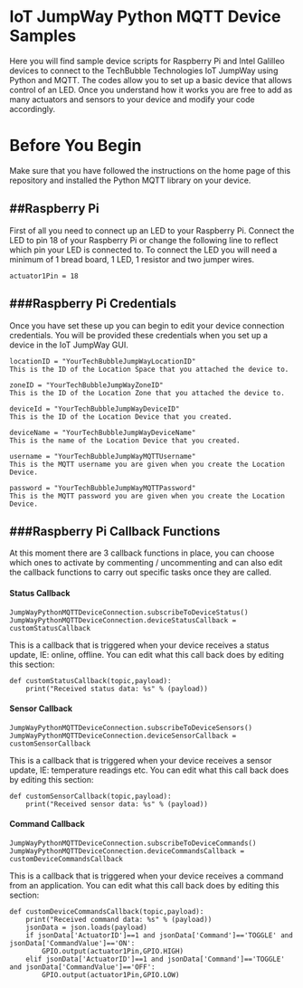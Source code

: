 IoT JumpWay Python MQTT Device Samples
======================================

Here you will find sample device scripts for Raspberry Pi and Intel Galilleo devices to connect to the TechBubble Technologies IoT JumpWay using Python and MQTT. The codes allow you to set up a basic device that allows control of an LED. Once you understand how it works you are free to add as many actuators and sensors to your device and modify your code accordingly.

# Before You Begin

Make sure that you have followed the instructions on the home page of this repository and installed the Python MQTT library on your device.

##Raspberry Pi
------------

First of all you need to connect up an LED to your Raspberry Pi. Connect the LED to pin 18 of your Raspberry Pi or change the following line to reflect which pin your LED is connected to. To connect the LED you will need a minimum of 1 bread board, 1 LED, 1 resistor and two jumper wires.

```
actuator1Pin = 18
```

###Raspberry Pi Credentials
-------------------------

Once you have set these up you can begin to edit your device connection credentials. You will be provided these credentials when you set up a device in the IoT JumpWay GUI.

```
locationID = "YourTechBubbleJumpWayLocationID" 
This is the ID of the Location Space that you attached the device to.
```
```
zoneID = "YourTechBubbleJumpWayZoneID" 
This is the ID of the Location Zone that you attached the device to.
```
```
deviceId = "YourTechBubbleJumpWayDeviceID" 
This is the ID of the Location Device that you created.
```
```
deviceName = "YourTechBubbleJumpWayDeviceName" 
This is the name of the Location Device that you created.
```
```
username = "YourTechBubbleJumpWayMQTTUsername" 
This is the MQTT username you are given when you create the Location Device.
```
```
password = "YourTechBubbleJumpWayMQTTPassword" 
This is the MQTT password you are given when you create the Location Device.
```

###Raspberry Pi Callback Functions
--------------------------------

At this moment there are 3 callback functions in place, you can choose which ones to activate by commenting / uncommenting and can also edit the callback functions to carry out specific tasks once they are called.

#### Status Callback

```
JumpWayPythonMQTTDeviceConnection.subscribeToDeviceStatus()
JumpWayPythonMQTTDeviceConnection.deviceStatusCallback = customStatusCallback

```
This is a callback that is triggered when your device receives a status update, IE: online, offline. 
You can edit what this call back does by editing this section:

```
def customStatusCallback(topic,payload):
	print("Received status data: %s" % (payload))
```

#### Sensor Callback

```
JumpWayPythonMQTTDeviceConnection.subscribeToDeviceSensors()
JumpWayPythonMQTTDeviceConnection.deviceSensorCallback = customSensorCallback

```
This is a callback that is triggered when your device receives a sensor update, IE: temperature readings etc. 
You can edit what this call back does by editing this section:

```
def customSensorCallback(topic,payload):
	print("Received sensor data: %s" % (payload))
```

#### Command Callback

```
JumpWayPythonMQTTDeviceConnection.subscribeToDeviceCommands()
JumpWayPythonMQTTDeviceConnection.deviceCommandsCallback = customDeviceCommandsCallback

```
This is a callback that is triggered when your device receives a command from an application. 
You can edit what this call back does by editing this section:

```
def customDeviceCommandsCallback(topic,payload):
	print("Received command data: %s" % (payload))
	jsonData = json.loads(payload)
	if jsonData['ActuatorID']==1 and jsonData['Command']=='TOGGLE' and jsonData['CommandValue']=='ON':
		GPIO.output(actuator1Pin,GPIO.HIGH)
	elif jsonData['ActuatorID']==1 and jsonData['Command']=='TOGGLE' and jsonData['CommandValue']=='OFF':
		GPIO.output(actuator1Pin,GPIO.LOW)
```
